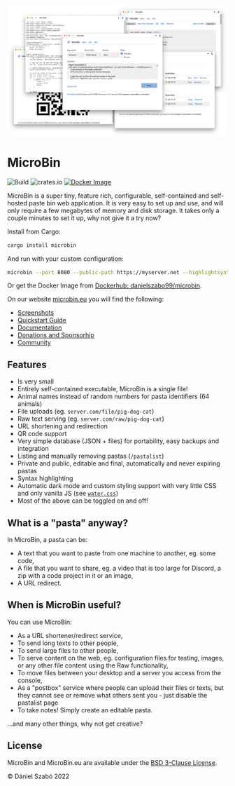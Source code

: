
![Screenshot](.github/index.png)

# MicroBin

![Build](https://github.com/szabodanika/microbin/actions/workflows/rust.yml/badge.svg)
![crates.io](https://img.shields.io/crates/v/microbin.svg)
[![Docker Image](https://github.com/szabodanika/microbin/actions/workflows/docker.yml/badge.svg)](https://hub.docker.com/r/danielszabo99/microbin)

MicroBin is a super tiny, feature rich, configurable, self-contained and self-hosted paste bin web application. It is very easy to set up and use, and will only require a few megabytes of memory and disk storage. It takes only a couple minutes to set it up, why not give it a try now?

Install from Cargo:

```bash
cargo install microbin
```

And run with your custom configuration:

```bash
microbin --port 8080 --public-path https://myserver.net --highlightsyntax --editable
```

Or get the Docker Image from [Dockerhub: danielszabo99/microbin](https://hub.docker.com/r/danielszabo99/microbin).

On our website [microbin.eu](https://microbin.eu) you will find the following:

- [Screenshots](https://microbin.eu/screenshots/)
- [Quickstart Guide](https://microbin.eu/quickstart/)
- [Documentation](https://microbin.eu/documentation/)
- [Donations and Sponsorhip](https://microbin.eu/donate/)
- [Community](https://microbin.eu/community/)

## Features

- Is very small
- Entirely self-contained executable, MicroBin is a single file!
- Animal names instead of random numbers for pasta identifiers (64 animals)
- File uploads (eg. `server.com/file/pig-dog-cat`)
- Raw text serving (eg. `server.com/raw/pig-dog-cat`)
- URL shortening and redirection
- QR code support
- Very simple database (JSON + files) for portability, easy backups and integration
- Listing and manually removing pastas (`/pastalist`)
- Private and public, editable and final, automatically and never expiring pastas
- Syntax highlighting
- Automatic dark mode and custom styling support with very little CSS and only vanilla JS (see [`water.css`](https://github.com/kognise/water.css))
- Most of the above can be toggled on and off!

## What is a "pasta" anyway?

In MicroBin, a pasta can be:

- A text that you want to paste from one machine to another, eg. some code,
- A file that you want to share, eg. a video that is too large for Discord, a zip with a code project in it or an image,
- A URL redirect.

## When is MicroBin useful?

You can use MicroBin:

- As a URL shortener/redirect service,
- To send long texts to other people,
- To send large files to other people,
- To serve content on the web, eg. configuration files for testing, images, or any other file content using the Raw functionality,
- To move files between your desktop and a server you access from the console,
- As a "postbox" service where people can upload their files or texts, but they cannot see or remove what others sent you - just disable the pastalist page
- To take notes! Simply create an editable pasta.

...and many other things, why not get creative?

## License 

MicroBin and MicroBin.eu are available under the [BSD 3-Clause License](LICENSE).

© Dániel Szabó 2022
